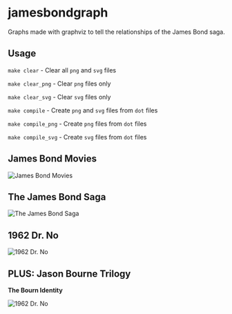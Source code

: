 # jamesbondgraph

Graphs made with graphviz to tell the relationships of the James Bond saga.

## Usage

```make clear``` - Clear all ```png``` and ```svg``` files 

```make clear_png``` - Clear ```png``` files only

```make clear_svg``` - Clear ```svg``` files only

```make compile``` - Create ```png``` and ```svg``` files from ```dot``` files

```make compile_png``` - Create ```png``` files from ```dot``` files

```make compile_svg``` - Create ```svg``` files from ```dot``` files

## James Bond Movies

![James Bond Movies](target/james_bond_movies.svg)

## The James Bond Saga

![The James Bond Saga](target/james_bond_saga.svg)

## 1962 Dr. No

![1962 Dr. No](target/1962-drno.svg)

## PLUS: Jason Bourne Trilogy

**The Bourn Identity**

![1962 Dr. No](target/jason_bourne_the_bourne_identity.svg)